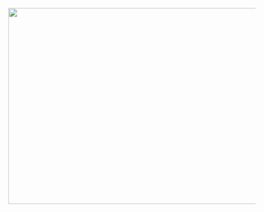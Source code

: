 <p align="center">
<img src="https://media.giphy.com/media/W3U8xxxkL9AYpPiheT/giphy.gif" width="5000" height="400" >
</p>
